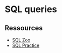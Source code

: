 # SQL queries



## Ressources

- [SQL Zoo](https://sqlzoo.net/wiki/SQL_Tutorial)
- [SQL Practice](https://www.sql-practice.com/)



